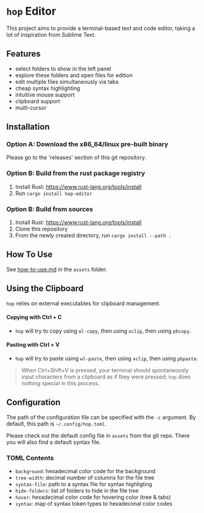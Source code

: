 # `hop` Editor

This project aims to provide a terminal-based text and code editor,
taking a lot of inspiration from Sublime Text.


## Features

- select folders to show in the left panel
- explore these folders and open files for edition
- edit multiple files simultaneously via tabs
- cheap syntax highlighting
- intuitive mouse support
- clipboard support
- multi-cursor


## Installation

### Option A: Download the x86_64/linux pre-built binary

Please go to the 'releases' section of this git repository.

### Option B: Build from the rust package registry

1. Install Rust: https://www.rust-lang.org/tools/install
2. Run `cargo install hop-editor`

### Option B: Build from sources

1. Install Rust: https://www.rust-lang.org/tools/install
2. Clone this repository
2. From the newly created directory, run `cargo install --path .`


## How To Use

See [how-to-use.md](assets/how-to-use.md) in the `assets` folder.


## Using the Clipboard

`hop` relies on external executables for clipboard management.

#### Copying with Ctrl + C

- `hop` will try to copy using `wl-copy`, then using `xclip`, then using `pbcopy`.

#### Pasting with Ctrl + V

- `hop` will try to paste using `wl-paste`, then using `xclip`, then using `pbpaste`.


> When Ctrl+Shift+V is pressed, your terminal should spontaneously
    input characters from a clipboard as if they were pressed;
    `hop` does nothing special in this process.


## Configuration

The path of the configuration file can be specified with the `-c` argument.
By default, this path is `~/.config/hop.toml`.

Please check out the default config file in `assets` from the git repo.
There you will also find a default syntax file.

### TOML Contents

- `background`: hexadecimal color code for the background
- `tree-width`: decimal number of columns for the file tree
- `syntax-file`: path to a syntax file for syntax highligting
- `hide-folders`: list of folders to hide in the file tree
- `hover`: hexadecimal color code for hovering color (tree & tabs)
- `syntax`: map of syntax token types to hexadecimal color codes
